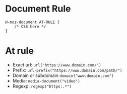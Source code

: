 # Document Rule

	@-moz-document AT-RULE {
		/* CSS here */
	}

# At rule

 * Exact url: `url("https://www.domain.com/")`
 * Prefix: `url-prefix("https://www.domain.com/path/")`
 * Domain or subdomain `domain("www.domain.com")`
 * Media: `media-document("video")`
 * Regexp: `regexp("https:.*")`

